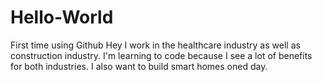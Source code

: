 # Hello-World
First time using Github
Hey
I work in the healthcare industry as well as construction industry. I'm learning to code because I see a lot of benefits for both industries. I also want to build smart homes oned day.
